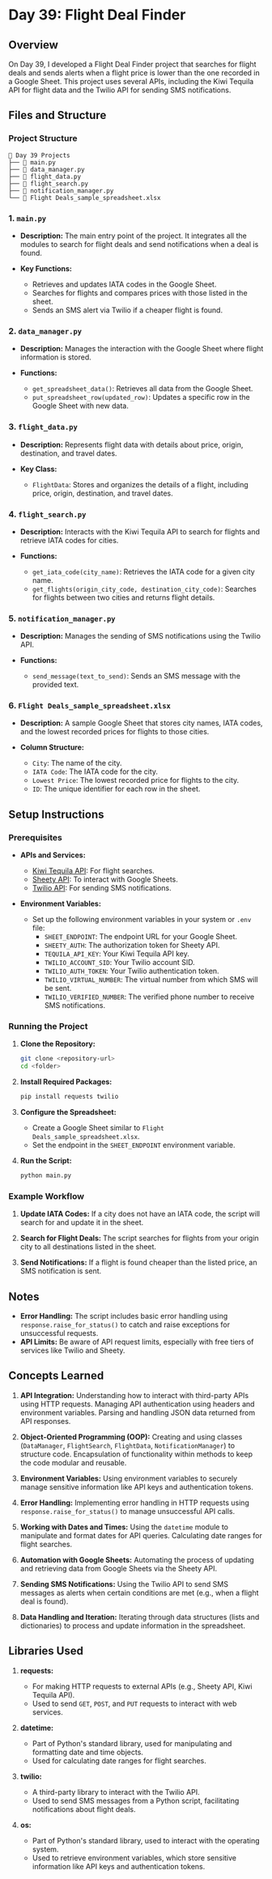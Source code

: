# Day 39: Flight Deal Finder

## Overview
On Day 39, I developed a Flight Deal Finder project that searches for flight deals and sends alerts when a flight price is lower than the one recorded in a Google Sheet. This project uses several APIs, including the Kiwi Tequila API for flight data and the Twilio API for sending SMS notifications.

## Files and Structure

### Project Structure
```
📁 Day 39 Projects
├── 📄 main.py
├── 📄 data_manager.py
├── 📄 flight_data.py
├── 📄 flight_search.py
├── 📄 notification_manager.py
└── 📄 Flight Deals_sample_spreadsheet.xlsx
```

### 1. `main.py`
- **Description:** The main entry point of the project. It integrates all the modules to search for flight deals and send notifications when a deal is found.
  
- **Key Functions:**
  - Retrieves and updates IATA codes in the Google Sheet.
  - Searches for flights and compares prices with those listed in the sheet.
  - Sends an SMS alert via Twilio if a cheaper flight is found.

### 2. `data_manager.py`
- **Description:** Manages the interaction with the Google Sheet where flight information is stored.
  
- **Functions:**
  - `get_spreadsheet_data()`: Retrieves all data from the Google Sheet.
  - `put_spreadsheet_row(updated_row)`: Updates a specific row in the Google Sheet with new data.

### 3. `flight_data.py`
- **Description:** Represents flight data with details about price, origin, destination, and travel dates.
  
- **Key Class:**
  - `FlightData`: Stores and organizes the details of a flight, including price, origin, destination, and travel dates.

### 4. `flight_search.py`
- **Description:** Interacts with the Kiwi Tequila API to search for flights and retrieve IATA codes for cities.
  
- **Functions:**
  - `get_iata_code(city_name)`: Retrieves the IATA code for a given city name.
  - `get_flights(origin_city_code, destination_city_code)`: Searches for flights between two cities and returns flight details.

### 5. `notification_manager.py`
- **Description:** Manages the sending of SMS notifications using the Twilio API.
  
- **Functions:**
  - `send_message(text_to_send)`: Sends an SMS message with the provided text.

### 6. `Flight Deals_sample_spreadsheet.xlsx`
- **Description:** A sample Google Sheet that stores city names, IATA codes, and the lowest recorded prices for flights to those cities.
  
- **Column Structure:**
  - `City`: The name of the city.
  - `IATA Code`: The IATA code for the city.
  - `Lowest Price`: The lowest recorded price for flights to the city.
  - `ID`: The unique identifier for each row in the sheet.

## Setup Instructions

### Prerequisites
- **APIs and Services:**
  - [Kiwi Tequila API](https://docs.kiwi.com/): For flight searches.
  - [Sheety API](https://sheety.co/): To interact with Google Sheets.
  - [Twilio API](https://www.twilio.com/): For sending SMS notifications.
  
- **Environment Variables:**
  - Set up the following environment variables in your system or `.env` file:
    - `SHEET_ENDPOINT`: The endpoint URL for your Google Sheet.
    - `SHEETY_AUTH`: The authorization token for Sheety API.
    - `TEQUILA_API_KEY`: Your Kiwi Tequila API key.
    - `TWILIO_ACCOUNT_SID`: Your Twilio account SID.
    - `TWILIO_AUTH_TOKEN`: Your Twilio authentication token.
    - `TWILIO_VIRTUAL_NUMBER`: The virtual number from which SMS will be sent.
    - `TWILIO_VERIFIED_NUMBER`: The verified phone number to receive SMS notifications.

### Running the Project
1. **Clone the Repository:**
   ```bash
   git clone <repository-url>
   cd <folder>
   ```

2. **Install Required Packages:**
   ```bash
   pip install requests twilio
   ```

3. **Configure the Spreadsheet:**
   - Create a Google Sheet similar to `Flight Deals_sample_spreadsheet.xlsx`.
   - Set the endpoint in the `SHEET_ENDPOINT` environment variable.

4. **Run the Script:**
   ```bash
   python main.py
   ```

### Example Workflow
1. **Update IATA Codes:** If a city does not have an IATA code, the script will search for and update it in the sheet.

2. **Search for Flight Deals:** The script searches for flights from your origin city to all destinations listed in the sheet.

3. **Send Notifications:** If a flight is found cheaper than the listed price, an SMS notification is sent.

## Notes
- **Error Handling:** The script includes basic error handling using `response.raise_for_status()` to catch and raise exceptions for unsuccessful requests.
- **API Limits:** Be aware of API request limits, especially with free tiers of services like Twilio and Sheety.



## Concepts Learned

1. **API Integration:** Understanding how to interact with third-party APIs using HTTP requests. Managing API authentication using headers and environment variables. Parsing and handling JSON data returned from API responses.
   
2. **Object-Oriented Programming (OOP):** Creating and using classes (`DataManager`, `FlightSearch`, `FlightData`, `NotificationManager`) to structure code. Encapsulation of functionality within methods to keep the code modular and reusable.

3. **Environment Variables:** Using environment variables to securely manage sensitive information like API keys and authentication tokens.

4. **Error Handling:** Implementing error handling in HTTP requests using `response.raise_for_status()` to manage unsuccessful API calls.

5. **Working with Dates and Times:** Using the `datetime` module to manipulate and format dates for API queries. Calculating date ranges for flight searches.

6. **Automation with Google Sheets:** Automating the process of updating and retrieving data from Google Sheets via the Sheety API.

7. **Sending SMS Notifications:** Using the Twilio API to send SMS messages as alerts when certain conditions are met (e.g., when a flight deal is found).

8. **Data Handling and Iteration:** Iterating through data structures (lists and dictionaries) to process and update information in the spreadsheet.

## Libraries Used

1. **requests:**
   - For making HTTP requests to external APIs (e.g., Sheety API, Kiwi Tequila API).
   - Used to send `GET`, `POST`, and `PUT` requests to interact with web services.

2. **datetime:**
   - Part of Python's standard library, used for manipulating and formatting date and time objects.
   - Used for calculating date ranges for flight searches.

3. **twilio:**
   - A third-party library to interact with the Twilio API.
   - Used to send SMS messages from a Python script, facilitating notifications about flight deals.

4. **os:**
   - Part of Python's standard library, used to interact with the operating system.
   - Used to retrieve environment variables, which store sensitive information like API keys and authentication tokens.
